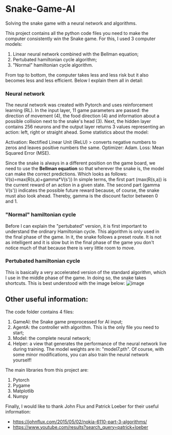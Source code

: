# Snake-Game-AI
Solving the snake game with a neural network and algorithms.

This project contains all the python code files you need to make the computer consistently win the Snake game. 
For this, I used 3 computer models: 
  1. Linear neural network combined with the Bellman equation;
  2. Pertubated hamiltonian cycle algorithm;
  3. "Normal" hamiltonian cycle algorithm.

From top to bottom, the computer takes less and less risk but it also becomes less and less efficient. Below I explain them all in detail:

### Neural network
The neural network was created with Pytorch and uses reinforcement learning (RL). In the input layer, 11 game parameters are passed: the direction of movement (4), the food direction (4) and information about a possible collision next to the snake's head (3). Next, the hidden layer contains 256 neurons and the output layer returns 3 values representing an action: left, right or straight ahead. Some statistics about the model: 

Activation: Rectified Linear Unit (ReLU) > converts negative numbers to zeros and leaves positive numbers the same.
Optimizer: Adam.
Loss: Mean Squared Error (MSE).

Since the snake is always in a different position on the game board, we need to use the **Bellman equation** so that wherever the snake is, the model can make the correct predictions. Which looks as follows: V(s)=max(R(s,a)+gamma*V(s'))
In simple terms, the first part (max(R(s,a)) is the current reward of an action in a given state. The second part (gamma V(s')) indicates the possible future reward because, of course, the snake must also look ahead.
Thereby, gamma is the discount factor between 0 and 1.

### "Normal" hamiltonian cycle
Before I can explain the "pertubated" version, it is first important to understand the ordinary Hamiltonian cycle. This algorithm is only used in the final phase of the game. In it, the snake follows a preset route. It is not as intelligent and it is slow but in the final phase of the game you don't notice much of that because there is very little room to move.

### Pertubated hamiltonian cycle
This is basically a very accelerated version of the standard algorithm, which I use in the middle phase of the game. In doing so, the snake takes shortcuts. This is best understood with the image below:
![image](https://github.com/MikaPyDev/Snake-Game-AI/assets/151953210/011ce4ed-43ff-4952-9550-d12073f6bae5)

## Other useful information:
The code folder contains 4 files:
  1. GameAI: the Snake game preprocessed for AI input;
  2. AgentA: the controller with algorithm. This is the only file you need to start;
  3. Model: the complete neural network;
  4. Helper: a view that generates the performance of the neural network live during training.
The model weights are in: "model7.pth". Of course, with some minor modifications, you can also train the neural network yourself!

The main libraries from this project are:
  1. Pytorch
  2. Pygame
  3. Matplotlib
  4. Numpy

Finally, I would like to thank John Flux and Patrick Loeber for their useful information:
  - https://johnflux.com/2015/05/02/nokia-6110-part-3-algorithms/
  - https://www.youtube.com/results?search_query=patrick+loeber


